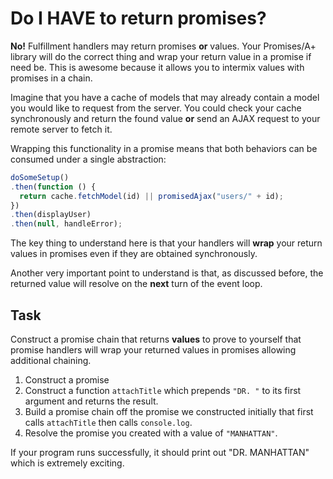 # Do I HAVE to return promises?

**No!**  Fulfillment handlers may return promises **or** values.
Your Promises/A+ library will do the correct thing and wrap your
return value in a promise if need be.  This is awesome because
it allows you to intermix values with promises in a chain.

Imagine that you have a cache of models that may already contain
a model you would like to request from the server.  You could
check your cache synchronously and return the found value **or** send
an AJAX request to your remote server to fetch it.

Wrapping this functionality in a promise means that both behaviors
can be consumed under a single abstraction:

```js
doSomeSetup()
.then(function () {
  return cache.fetchModel(id) || promisedAjax("users/" + id);
})
.then(displayUser)
.then(null, handleError);
```

The key thing to understand here is that your handlers will **wrap**
your return values in promises even if they are obtained synchronously.

Another very important point to understand is that, as discussed
before, the returned value will resolve on the **next** turn of the event
loop.

## Task

Construct a promise chain that returns **values** to prove to yourself
that promise handlers will wrap your returned values in promises
allowing additional chaining.

1. Construct a promise
2. Construct a function `attachTitle` which prepends `"DR. "` to
   its first argument and returns the result.
3. Build a promise chain off the promise we constructed initially
   that first calls `attachTitle` then calls `console.log`.
4. Resolve the promise you created with a value of `"MANHATTAN"`.

If your program runs successfully, it should print out "DR. MANHATTAN"
which is extremely exciting.

